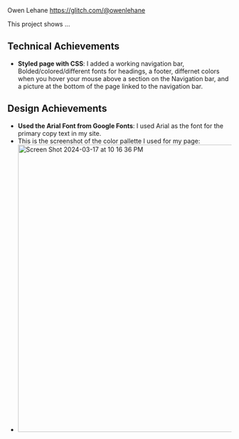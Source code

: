 Owen Lehane
https://glitch.com/@owenlehane 

This project shows ...

## Technical Achievements
- **Styled page with CSS**: I added a working navigation bar, Bolded/colored/different fonts for headings, a footer, differnet colors when you hover your mouse above a section on the Navigation bar, and a picture at the bottom of the page linked to the navigation bar.  


## Design Achievements
- **Used the Arial Font from Google Fonts**: I used Arial as the font for the primary copy text in my site.
- This is the screenshot of the color pallette I used for my page:
- <img width="646" alt="Screen Shot 2024-03-17 at 10 16 36 PM" src="https://github.com/owenlehane/Assignment1_Webware/assets/143621951/4439adad-71c6-4408-978c-4b149a330df7">

